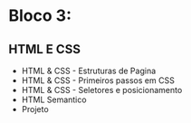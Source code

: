 # Bloco 3:

## HTML E CSS

* HTML & CSS - Estruturas de Pagina
* HTML & CSS - Primeiros passos em CSS
* HTML & CSS - Seletores e posicionamento
* HTML Semantico
* Projeto